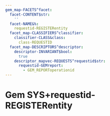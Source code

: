 ```yaml
---
gem_map-FACETS^facet:
  facet-CONTENT$str:
    ''
  facet-NAME&%:
    requestid-REGISTERentity
  facet_map-CLASSIFIERS^classifier:
    classifier-CLASS&class:
      class-REQUESTID
  facet_map-DESCRIPTORS^descriptor:
    descriptor-INVARIANT$bool:
      true
    descriptor_mapvec-REQUESTS^requestid$str:
      requestid-GEMreport:
        - GEM_REPORToperationid
---
```

# Gem SYS+requestid-REGISTERentity

